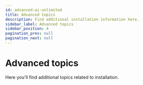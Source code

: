 ```yaml
---
id: advanced-ai-unlimited
title: Advanced topics
description: Find additional installation information here.
sidebar_label: Advanced topics
sidebar_position: 4
pagination_prev: null
pagination_next: null
---
```


# Advanced topics

Here you'll find additional topics related to installation.